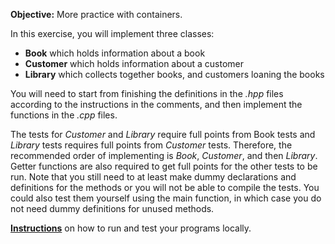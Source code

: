 **Objective:** More practice with containers.

In this exercise, you will implement three classes:

 - **Book** which holds information about a book
 - **Customer** which holds information about a customer
 - **Library** which collects together books, and customers loaning the books

You will need to start from finishing the definitions in the *.hpp* files
according to the instructions in the comments, and then implement the functions
in the *.cpp* files.

The tests for *Customer* and *Library* require full points from Book tests and 
*Library* tests requires full points from *Customer* tests. Therefore, the
recommended order of implementing is *Book*, *Customer*, and then *Library*. 
Getter functions are also required to get full points for the other tests to be run. 
Note that you still need to at least make dummy declarations and definitions for
the methods or you will not be able to compile the tests. You could also test
them yourself using the main function, in which case you do not need
dummy definitions for unused methods.

**[Instructions](https://tim.aalto.fi/view/elec-a7151/materials/exercise-instructions#doing-the-exercises)**
on how to run and test your programs locally.
